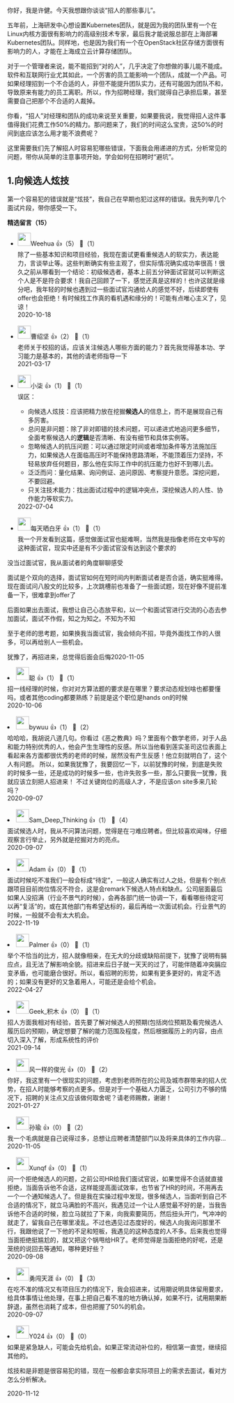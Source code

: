 你好，我是许健。今天我想跟你谈谈“招人的那些事儿”。

五年前，上海研发中心想设置Kubernetes团队，就是因为我的团队里有一个在Linux内核方面很有影响力的高级别技术专家，最后我才能说服总部在上海部署Kubernetes团队。同样地，也是因为我们有一个在OpenStack社区存储方面很有影响力的人，才能在上海成立云计算存储团队。

对于一个管理者来说，能不能招到“对的人”，几乎决定了你想做的事儿能不能成。软件和互联网行业尤其如此，一个厉害的员工能影响一个团队，成就一个产品。可如果经理招到一个不合适的人，非但不能提升团队实力，还有可能因为团队不和，导致原来有能力的员工离职。所以，作为招聘经理，我们就得自己承担后果，甚至需要自己把那个不合适的人裁掉。

你看，“招人”对经理和团队的成功来说至关重要，如果要我说，我觉得招人这件事值得我们花费工作50%的精力。那问题来了，我们的时间这么宝贵，这50%的时间到底应该怎么用才能不浪费呢？

这里需要我们先了解招人时容易犯哪些错误，下面我会用递进的方式，分析常见的问题，带你从简单的注意事项开始，学会如何在招聘时“避坑”。

## 1.向候选人炫技

第一个容易犯的错误就是“炫技”，我自己在早期也犯过这样的错误。我先列举几个面试片段，带你感受一下。
<div><strong>精选留言（15）</strong></div><ul>
<li><img src="https://static001.geekbang.org/account/avatar/00/11/da/e8/d49dfa94.jpg" width="30px"><span>Weehua</span> 👍（5） 💬（1）<div>除了一些基本知识和项目经验，我现在面试更看重候选人的软实力，表达能力，言谈举止等。这些判断确实有些主观了，但实际情况确实成功率很高！很久之前从哪看到一个结论：初级候选者，基本上前五分钟面试官就可以判断这个人是不是符合要求！我自己回顾了一下，感觉还真是这样的！也许这就是缘分吧，我年轻的时候也遇到过一些面试官沟通给人的感觉不好，后续即使有offer也会拒绝！有时候找工作真的看机遇和缘分的！可能有点唯心主义了，见谅！</div>2020-10-18</li><br/><li><img src="https://static001.geekbang.org/account/avatar/00/12/e7/c4/28b58d33.jpg" width="30px"><span>曹绍坚</span> 👍（2） 💬（1）<div>老师关于校招的话，应该关注候选人哪些方面的能力？首先我觉得基本功、学习能力是基本的，其他的请老师指导一下</div>2021-03-17</li><br/><li><img src="https://static001.geekbang.org/account/avatar/00/11/5a/7d/f25ef54e.jpg" width="30px"><span>小柒</span> 👍（1） 💬（1）<div>误区：

- 向候选人炫技：应该把精力放在挖掘**候选人**的信息上，而不是展现自己有多厉害。
- 总问是非问题：除了非对即错的技术问题，可以递进式地追问更多细节，全面考察候选人的**逻辑**是否清晰、有没有细节和具体实例等。
- 忽略候选人的抗压问题：可以通过限定时间或者增加条件等方法施加压力，如果候选人在面临高压时不能保持思路清晰，不能顶着压力坚持，不轻易放弃任何题目，那么他在实际工作中的抗压能力也好不到哪儿去。
- 泛泛而问：量化结果、询问例证、追问原因、考察提升意愿。深挖问题，不要回避。
- 只关注技术能力：找出面试过程中的逻辑冲突点，深挖候选人的人性、协作能力等软实力。</div>2022-07-04</li><br/><li><img src="https://static001.geekbang.org/account/avatar/00/0f/54/9a/76c0af70.jpg" width="30px"><span>每天晒白牙</span> 👍（1） 💬（1）<div>我一个开发看到这篇，感觉做面试官也挺难啊，当然我是指像老师在文中写的这种面试官，现实中还是有不少面试官没有达到这个要求的

没当过面试官，我从面试者的角度聊聊感受

面试是个双向的选择，面试官如何在短时间内判断面试者是否合适，确实挺难得。现在面试问八股文的比较多，上次跳槽前也准备了一些面试题，现在好像不提前准备一下，很难拿到offer了

后面如果出去面试，我想让自己心态放平和，以一个和面试官进行交流的心态去参加面试，面试不作假，知之为知之。不知为不知

至于老师的思考题，如果换我当面试官，我会倾向不招，毕竟外面找工作的人很多，可以再给别人一些机会。

犹豫了，再招进来，总觉得后面会后悔</div>2020-11-05</li><br/><li><img src="https://static001.geekbang.org/account/avatar/00/0f/68/a7/c3fd1fd9.jpg" width="30px"><span>聪</span> 👍（1） 💬（1）<div>招一线经理的时候，你对对方算法题的要求是在哪里？要求动态规划啥也都要懂吗，或者其他coding都要熟练？前提是这个职位是hands on的时候</div>2020-10-06</li><br/><li><img src="https://static001.geekbang.org/account/avatar/00/10/75/93/8135f895.jpg" width="30px"><span>bywuu</span> 👍（1） 💬（2）<div>哈哈哈，我胡说八道几句。你看过《恶之教典》吗？里面有个数学老师，对于人品和能力特别优秀的人，他会产生生理性的反感。所以当他看到莲实圣司这位表面上看起来各方面都很优秀的老师的时候，居然没有产生反感！他立刻就明白了，这个人有问题。
所以，如果我犹豫了，我要回忆一下，以前犹豫的时候，到底是失败的时候多一些，还是成功的时候多一些，也许失败多一些，那么只要我一犹豫，我就应该立刻把人招进来！
不过关键岗位的高级人才，不是应该on site多来几轮吗？</div>2020-09-07</li><br/><li><img src="https://static001.geekbang.org/account/avatar/00/0f/46/c0/106d98e7.jpg" width="30px"><span>Sam_Deep_Thinking</span> 👍（1） 💬（4）<div>面试候选人时，我从不问算法问题，觉得是在刁难应聘者。但比较喜欢闻味，仔细观察言行举止，另外就是挖掘对方的亮点。</div>2020-09-07</li><br/><li><img src="https://static001.geekbang.org/account/avatar/00/2d/78/40/2f3f0650.jpg" width="30px"><span>Adam</span> 👍（0） 💬（1）<div>面试时候吃不准我们一般会标成“待定”，一般这人确实有过人之处，但是有个别点跟项目目前岗位情况不符合，这是会remark下候选人特点和缺点。公司层面最后如果人没招满（行业不景气的时候），会再各部门统一协调一下，看看哪些待定可以再“复活”的，或在其他部门有希望达标的，最后再给一次面试机会。行业景气的时候，一般就不会有太大机会。</div>2022-11-19</li><br/><li><img src="https://static001.geekbang.org/account/avatar/00/12/6d/8a/0f53c600.jpg" width="30px"><span>Palmer</span> 👍（0） 💬（1）<div>举个不恰当的比方，招人就像相亲，在无大的分歧或缺陷前提下，犹豫了说明有膈应点，且无法了解影响全貌。招进来后日子就一天天的过了，可能伴随着冲突膈应变矛盾，也可能磨合很好。所以，看招聘的形势，如果有更多更好的，肯定不选的；如果没有更好的又急着用人，可能还是会给个机会。</div>2022-04-27</li><br/><li><img src="https://static001.geekbang.org/account/avatar/00/11/5c/12/26b06719.jpg" width="30px"><span>Geek_积木</span> 👍（0） 💬（1）<div>招人方面我相对有经验，首先要了解对候选人的预期(包括岗位预期及看完候选人履历后的预期)，确定想要了解的能力范围及程度，然后根据履历上的内容，由点切入深入了解，形成系统性的评价</div>2021-09-14</li><br/><li><img src="https://static001.geekbang.org/account/avatar/00/12/f0/5c/ff7805a7.jpg" width="30px"><span>风一样的俊光</span> 👍（0） 💬（2）<div>你好，我这里有一个很现实的问题，考虑到老师所在的公司及城市群带来的招人优势，在招人时能够考察的点更多。但是对于一个基础人力匮乏，公司引力不够的情况下，招聘的关注点又应该做何取舍呢？请老师赐教，谢谢！</div>2021-01-27</li><br/><li><img src="https://static001.geekbang.org/account/avatar/00/1b/99/49/43bd37b4.jpg" width="30px"><span>孙瑜</span> 👍（0） 💬（2）<div>我一个毛病就是自己说得过多，总想让应聘者清楚部门以及将来具体的工作内容…</div>2020-11-05</li><br/><li><img src="https://static001.geekbang.org/account/avatar/00/0f/50/39/371c9918.jpg" width="30px"><span>Xunqf</span> 👍（0） 💬（1）<div>问一个拒绝候选人的问题，之前公司HR给我们面试官说，如果觉得不合适就直接拒绝，当面告诉他不合适，这样能提高面试效率，也节省了HR的时间，不用再去一个一个通知候选人了。但是我在实操过程中发现，很多候选人，当面听到自己不合适的情况下，就立马满脸的不高兴，我遇见过一个让人感觉最不好的是，当我告诉他不合适的时候，脸立马就拉了下来，向我索要简历，然后扭头开门，气冲冲的就走了，留我自己在哪里凌乱。不过也遇见过态度好的，候选人向我询问那里不行，我跟他说了一下他的不足和短板，我遇见的这种态度的人不多。后来我也觉得当面拒绝挺尴尬的，就又把这个锅甩给HR了。老师觉得是当面拒绝的好呢，还是笼统的说回去等通知，哪种更好些？</div>2020-09-08</li><br/><li><img src="https://static001.geekbang.org/account/avatar/00/16/d5/db/3f9499d1.jpg" width="30px"><span>勇闯天涯</span> 👍（0） 💬（3）<div>在吃不准的情况又有项目压力的情况下，我会招进来，试用期说明具体留用要求，给具体事情让他处理，在事上把自己看不准的地方确认掉，如果不行，试用期果断辞退，虽然也消耗了成本，但也把握了50%的机会。</div>2020-09-07</li><br/><li><img src="https://static001.geekbang.org/account/avatar/00/0f/88/c8/6af6d27e.jpg" width="30px"><span>Y024</span> 👍（0） 💬（0）<div>如果是紧急缺人，可能会先给机会。如果正常流动补位的，相信第一直觉，继续招其他的。

炫技和是非题是很容易犯的错，现在一般都会拿实际项目上的需求去面试，看对方怎么分析解决。</div>2020-11-12</li><br/>
</ul>